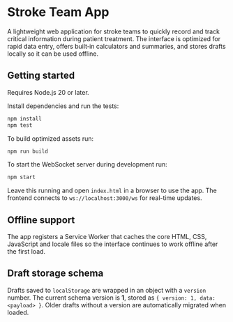 # Stroke Team App

A lightweight web application for stroke teams to quickly record and
track critical information during patient treatment. The interface is
optimized for rapid data entry, offers built‑in calculators and summaries,
and stores drafts locally so it can be used offline.

## Getting started

Requires Node.js 20 or later.

Install dependencies and run the tests:

```sh
npm install
npm test
```

To build optimized assets run:

```sh
npm run build
```

To start the WebSocket server during development run:

```sh
npm start
```

Leave this running and open `index.html` in a browser to use the app. The frontend connects to `ws://localhost:3000/ws` for real-time updates.

## Offline support

The app registers a Service Worker that caches the core HTML, CSS, JavaScript
and locale files so the interface continues to work offline after the first
load.

## Draft storage schema

Drafts saved to `localStorage` are wrapped in an object with a `version`
number. The current schema version is **1**, stored as
`{ version: 1, data: <payload> }`. Older drafts without a version are
automatically migrated when loaded.
